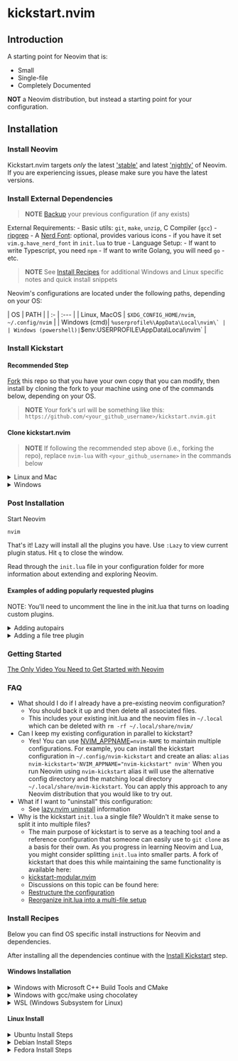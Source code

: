 # kickstart.nvim

## Introduction

A starting point for Neovim that is:

*   Small
*   Single-file
*   Completely Documented

**NOT** a Neovim distribution, but instead a starting point for your
configuration.

## Installation

### Install Neovim

Kickstart.nvim targets *only* the latest
['stable'](https://github.com/neovim/neovim/releases/tag/stable) and latest
['nightly'](https://github.com/neovim/neovim/releases/tag/nightly) of Neovim. If
you are experiencing issues, please make sure you have the latest versions.

### Install External Dependencies

> **NOTE** [Backup](#FAQ) your previous configuration (if any exists)

External Requirements: - Basic utils: `git`, `make`, `unzip`, C Compiler
(`gcc`) - [ripgrep](https://github.com/BurntSushi/ripgrep#installation) - A
[Nerd Font](https://www.nerdfonts.com/): optional, provides various icons - if
you have it set `vim.g.have_nerd_font` in `init.lua` to true - Language Setup: -
If want to write Typescript, you need `npm` - If want to write Golang, you will
need `go` - etc.

> **NOTE** See [Install Recipes](#Install-Recipes) for additional Windows and
> Linux specific notes and quick install snippets

Neovim's configurations are located under the following paths, depending on your
OS:

| OS | PATH | | :- | :--- | | Linux, MacOS | `$XDG_CONFIG_HOME/nvim`,
`~/.config/nvim` | | Windows (cmd)| ``%userprofile%\AppData\Local\nvim\` | |
Windows (powershell)|``$env:USERPROFILE\AppData\Local\nvim\` |

### Install Kickstart

#### Recommended Step

[Fork](https://docs.github.com/en/get-started/quickstart/fork-a-repo) this repo
so that you have your own copy that you can modify, then install by cloning the
fork to your machine using one of the commands below, depending on your OS.

> **NOTE** Your fork's url will be something like this:
> `https://github.com/<your_github_username>/kickstart.nvim.git`

#### Clone kickstart.nvim

> **NOTE** If following the recommended step above (i.e., forking the repo),
> replace `nvim-lua` with `<your_github_username>` in the commands below

<details><summary> Linux and Mac </summary>

```sh
git clone https://github.com/nvim-lua/kickstart.nvim.git "${XDG_CONFIG_HOME:-$HOME/.config}"/nvim
```

</details>

<details><summary> Windows </summary>

If you're using `cmd.exe`:

```
git clone https://github.com/nvim-lua/kickstart.nvim.git %userprofile%\AppData\Local\nvim\
```

If you're using `powershell.exe`

```
git clone https://github.com/nvim-lua/kickstart.nvim.git $env:USERPROFILE\AppData\Local\nvim\
```

</details>

### Post Installation

Start Neovim

```sh
nvim
```

That's it! Lazy will install all the plugins you have. Use `:Lazy` to view
current plugin status. Hit `q` to close the window.

Read through the `init.lua` file in your configuration folder for more
information about extending and exploring Neovim.

#### Examples of adding popularly requested plugins

NOTE: You'll need to uncomment the line in the init.lua that turns on loading
custom plugins.

<details>
  <summary>Adding autopairs</summary>

This will automatically install
[windwp/nvim-autopairs](https://github.com/windwp/nvim-autopairs) and enable it
on startup. For more information, see documentation for
[lazy.nvim](https://github.com/folke/lazy.nvim).

In the file: `lua/custom/plugins/autopairs.lua`, add:

```lua
-- File: lua/custom/plugins/autopairs.lua

return {
  "windwp/nvim-autopairs",
  -- Optional dependency
  dependencies = { 'hrsh7th/nvim-cmp' },
  config = function()
    require("nvim-autopairs").setup {}
    -- If you want to automatically add `(` after selecting a function or method
    local cmp_autopairs = require('nvim-autopairs.completion.cmp')
    local cmp = require('cmp')
    cmp.event:on(
      'confirm_done',
      cmp_autopairs.on_confirm_done()
    )
  end,
}
```

</details>
<details>
  <summary>Adding a file tree plugin</summary>

This will install the tree plugin and add the command `:Neotree` for you. For
more information, see the documentation at
[neo-tree.nvim](https://github.com/nvim-neo-tree/neo-tree.nvim).

In the file: `lua/custom/plugins/filetree.lua`, add:

```lua
-- File: lua/custom/plugins/filetree.lua

return {
  "nvim-neo-tree/neo-tree.nvim",
  version = "*",
  dependencies = {
    "nvim-lua/plenary.nvim",
    "nvim-tree/nvim-web-devicons", -- not strictly required, but recommended
    "MunifTanjim/nui.nvim",
  },
  config = function ()
    require('neo-tree').setup {}
  end,
}
```

</details>

### Getting Started

[The Only Video You Need to Get Started with Neovim](https://youtu.be/m8C0Cq9Uv9o)

### FAQ

*   What should I do if I already have a pre-existing neovim configuration?
    *   You should back it up and then delete all associated files.
    *   This includes your existing init.lua and the neovim files in `~/.local`
        which can be deleted with `rm -rf ~/.local/share/nvim/`
*   Can I keep my existing configuration in parallel to kickstart?
    *   Yes! You can use
        [NVIM_APPNAME](https://neovim.io/doc/user/starting.html#%24NVIM_APPNAME)`=nvim-NAME`
        to maintain multiple configurations. For example, you can install the
        kickstart configuration in `~/.config/nvim-kickstart` and create an
        alias: `alias nvim-kickstart='NVIM_APPNAME="nvim-kickstart" nvim'` When
        you run Neovim using `nvim-kickstart` alias it will use the alternative
        config directory and the matching local directory
        `~/.local/share/nvim-kickstart`. You can apply this approach to any
        Neovim distribution that you would like to try out.
*   What if I want to "uninstall" this configuration:
    *   See
        [lazy.nvim uninstall](https://github.com/folke/lazy.nvim#-uninstalling)
        information
*   Why is the kickstart `init.lua` a single file? Wouldn't it make sense to
    split it into multiple files?
    *   The main purpose of kickstart is to serve as a teaching tool and a
        reference configuration that someone can easily use to `git clone` as a
        basis for their own. As you progress in learning Neovim and Lua, you
        might consider splitting `init.lua` into smaller parts. A fork of
        kickstart that does this while maintaining the same functionality is
        available here:
    *   [kickstart-modular.nvim](https://github.com/dam9000/kickstart-modular.nvim)
    *   Discussions on this topic can be found here:
    *   [Restructure the configuration](https://github.com/nvim-lua/kickstart.nvim/issues/218)
    *   [Reorganize init.lua into a multi-file setup](https://github.com/nvim-lua/kickstart.nvim/pull/473)

### Install Recipes

Below you can find OS specific install instructions for Neovim and dependencies.

After installing all the dependencies continue with the
[Install Kickstart](#Install-Kickstart) step.

#### Windows Installation

<details><summary>Windows with Microsoft C++ Build Tools and CMake</summary>
Installation may require installing build tools and updating the run command for `telescope-fzf-native`

See `telescope-fzf-native` documentation for
[more details](https://github.com/nvim-telescope/telescope-fzf-native.nvim#installation)

This requires:

-   Install CMake and the Microsoft C++ Build Tools on Windows

```lua
{'nvim-telescope/telescope-fzf-native.nvim', build = 'cmake -S. -Bbuild -DCMAKE_BUILD_TYPE=Release && cmake --build build --config Release && cmake --install build --prefix build' }
```

</details>
<details><summary>Windows with gcc/make using chocolatey</summary>
Alternatively, one can install gcc and make which don't require changing the config,
the easiest way is to use choco:

1.  install [chocolatey](https://chocolatey.org/install) either follow the
    instructions on the page or use winget, run in cmd as **admin**: `winget
    install --accept-source-agreements chocolatey.chocolatey`

2.  install all requirements using choco, exit previous cmd and
    open a new one so that choco path is set, and run in cmd as **admin**:
    `choco install -y neovim git ripgrep wget fd unzip gzip mingw make`
    </details>
    <details><summary>WSL (Windows Subsystem for Linux)</summary>

```
wsl --install
wsl
sudo add-apt-repository ppa:neovim-ppa/unstable -y
sudo apt update
sudo apt install make gcc ripgrep unzip neovim
```

</details>

#### Linux Install

<details><summary>Ubuntu Install Steps</summary>

```
sudo add-apt-repository ppa:neovim-ppa/unstable -y
sudo apt update
sudo apt install make gcc ripgrep unzip neovim
```

</details>
<details><summary>Debian Install Steps</summary>

```
sudo apt update
sudo apt install make gcc ripgrep unzip git
echo "deb https://deb.debian.org/debian unstable main" | sudo tee -a /etc/apt/sources.list
sudo apt update
sudo apt install -t unstable neovim
```

</details>
<details><summary>Fedora Install Steps</summary>

```
sudo dnf install -y gcc make git ripgrep fd-find neovim
```

</details>
